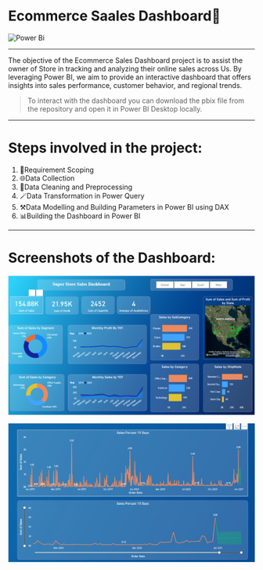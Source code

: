 # Ecommerce Saales Dashboard🏏

![Power Bi](https://img.shields.io/badge/power_bi-F2C811?style=for-the-badge&logo=powerbi&logoColor=black)

---

The objective of the Ecommerce Sales Dashboard project is to assist the owner of  Store in tracking and analyzing their online sales across Us. By leveraging Power BI, we aim to provide an interactive dashboard that offers insights into sales performance, customer behavior, and regional trends.

> To interact with the dashboard you can download the pbix file from the repository and open it in Power BI Desktop locally.

---

# Steps involved in the project:

1. 📝Requirement Scoping
2. 🌐Data Collection 
3. 🧹Data Cleaning and Preprocessing 
4. 🪄Data Transformation in Power Query
5. ⚒️Data Modelling and Building Parameters in Power BI using DAX
6. 📊Building the Dashboard in Power BI

---

# Screenshots of the Dashboard:

![Ecommerce Sales 1](https://github.com/KALASHSHAR/Sales-Dashboard/blob/457cf5a06db39803f08d7318894c743271b4335e/dasboards/Ecommerce%20Sales%20Dashboard%201.jpg)

![Ecommerce Sales 2](https://github.com/KALASHSHAR/Sales-Dashboard/blob/7f49732136485ad28ea1aa0515cad3769eb41acc/dasboards/Ecommerce%20Sales%20Dashboard%202.jpg)

